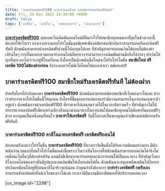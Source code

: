 ```yaml
---
title: 'บาคาร่าเครดิตฟรี100 บาคาร่าออนไลน์ แค่สมัครรับเครดิตฟรีทันที'
date: Fri, 24 Dec 2021 14:34:00 +0000
draft: false
tags: ['คาสิโน', 'คาสิโน', 'สมัครบาคาร่า', 'เล่นบาคาร่า']
---
```


**[บาคาร่าเครดิตฟรี100](/archives/)** สุดยอดเว็บเดิมพันออนไลน์ที่คืนกำไรให้สมาชิกทุกคนมากที่สุดในช่วงเวลานี้ต้องยกให้เว็บเรา ทางเราอยากมอบโปรโมชั่นสุดพิเศษเพียงสมัครสมาชิกกับเราสามารถกดรับเครดิตฟรีทันที นักพนันสามารถนำเครดิตฟรีส่วนนี้ไปลงทุนได้เลย ที่สำคัญสามารถถอนเงินได้แบบไม่ต้องทำเทิร์นใดๆ เราเป็นแหล่งรวมบาคาร่าออนไลน์ที่ครบวงจรสามารถวางเดิมพันผ่านมือถือได้ง่ายๆ ทำเงินได้ทุกที่ทุกเวลาไม่ว่าจะอยู่ที่ไหนก็ตาม ยิ่งใครเป็นนักพนันมือใหม่จะได้รับโปรโมชั่น **สมาชิกใหม่ ฟรีเครดิต 100ไม่ต้องฝากก่อน** รับรองเลยว่าไม่มีเว็บไหนให้มากเท่าเรา สมัครเลย!!

**บาคาร่าเครดิตฟรี100 สมาชิกใหม่รับเครดิตฟรีทันที ไม่ต้องฝาก**
--------------------------------------------------------------

สำหรับใครที่กำลังมองหา **บาคาร่าเครดิตฟรี100** นักพนันสามารถสมัครสมาชิกที่เว็บของเราได้เลย ทางเราทำการแจกโปรโมชั่นนี้ให้ทุกคน ยิ่งใครที่ชื่นชอบการเล่นบาคาร่ามีความสามารถในการเล่นเฉพาะตัวอยู่แล้ว นักพนันอาจนำเครดิตฟรี100 ที่เราแจกไปเล่นจนรวยได้ในเวลาอันรวดเร็ว ที่สำคัญเราไม่ได้ทำการแจกเครดิตฟรีเพียงอย่างเดียวยังแนะนำแนวทางในการเล่นให้สมาชิกทุกคนได้ศึกษากันแบบฟรีๆด้วย หากคุณเป็นหนึ่งคนที่สนใจ **บาคาร่าให้เครดิตฟรี** วันนี้โอกาสเป็นของคุณแล้วเพียงแค่สมัครกดรับฟรีทันที

### **บาคาร่าเครดิตฟรี100 คาสิโนแจกเครดิตฟรี เครดิตฟรีถอนได้**

ต้องยอมรับเลยว่าโปรโมชั่น **บาคาร่าเครดิตฟรี100** ที่ทางเราจัดขึ้นนั้นได้รับความนิยมอย่างมาก มีนักพนันจำนวนมากที่สนใจโปรโมชั่นเหล่านี้เพราะเว็บเราเปิดโอกาสให้นักพนันสามารถถอนเงินได้จริงไม่เหมือนเว็บอื่นๆที่ต้องทำเทิร์น แถมยังมีเซียนบาคาร่าคอยแนะนำการเล่นให้เป็นแนวทาง ที่สำคัญเว็บคาสิโนออนไลน์ของเรานั้นมีรูปแบบเกมเดิมพันให้เลือกเล่นไม่อั้น นักพนันนจะสนุกเพลิดเพลินไปกับการทำเงินเหมือนได้อยู่ที่บ่อนคาสิโนจริงๆแน่นอน ถ้าคุณกำลังต้องการ **บาค่าร่า เครดิตฟรี กดรับเอง** สามารถเข้ามาติดต่อที่หน้าเว็บของเราได้เลย ทางเรามีทีมงานมืออาชีพคอยให้บริการตลอดเวลา

\[ux\_image id="2298"\]